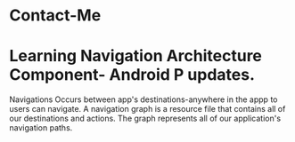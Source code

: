 # Contact-Me
# Learning Navigation Architecture Component- Android P updates.
 Navigations Occurs between app's destinations-anywhere in the appp to users can navigate.
 A navigation graph is a resource file that contains all of our destinations and actions. The graph represents all of our application's navigation paths.
